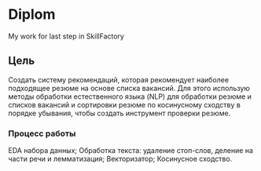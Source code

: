 # Diplom
My work for last step in SkillFactory


## Цель
Создать систему рекомендаций, которая рекомендует наиболее подходящее резюме на основе списка вакансий.
Для этого использую методы обработки естественного языка (NLP) для обработки резюме и списков вакансий и сортировки резюме по косинусному сходству в порядке убывания, чтобы создать инструмент проверки резюме.


### Процесс работы
EDA набора данных;
Обработка текста: удаление стоп-слов, деление на части речи и лемматизация;
Векторизатор;
Косинусное сходство.
